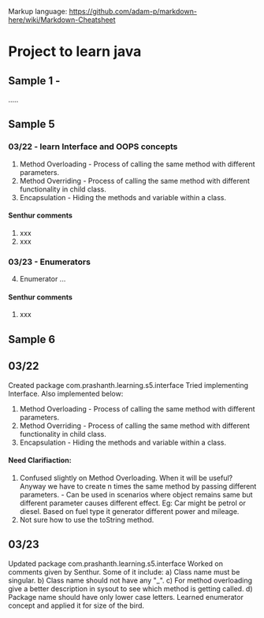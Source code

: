 Markup language: https://github.com/adam-p/markdown-here/wiki/Markdown-Cheatsheet

# Project to learn java

## Sample 1 - 
.....

## Sample 5

### 03/22 - learn Interface and OOPS concepts

1) Method Overloading - Process of calling the same method with different parameters.
2) Method Overriding - Process of calling the same method with different functionality in child class.
3) Encapsulation - Hiding the methods and variable within a class.

#### Senthur comments
1. xxx
2. xxx

### 03/23 - Enumerators
4) Enumerator
...

#### Senthur comments
1. xxx


## Sample 6


## 03/22
Created package com.prashanth.learning.s5.interface
Tried implementing Interface. Also implemented below:
1) Method Overloading - Process of calling the same method with different parameters.
2) Method Overriding - Process of calling the same method with different functionality in child class.
3) Encapsulation - Hiding the methods and variable within a class.

#### Need Clarifiaction:
1) Confused slightly on Method Overloading. When it will be useful? Anyway we have to create n times the same method by passing different parameters. - Can be used in scenarios where object remains same but different parameter causes different effect. Eg: Car might be petrol or diesel. Based on fuel type it generator different power and mileage.
2) Not sure how to use the toString method.

## 03/23
Updated package com.prashanth.learning.s5.interface
Worked on comments given by Senthur. Some of it include:
a) Class name must be singular.
b) Class name should not have any "_".
c) For method overloading give a better description in sysout to see which method is getting called.
d) Package name should have only lower case letters.
Learned enumerator concept and applied it for size of the bird.

